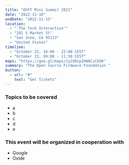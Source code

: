 ```yaml
---
title: "OSFF Mini Summit 2021"
date: "2022-11-10"
endDate: "2022-11-15"
location:
  - "'The Tech Interactive'"
  - "201 S Market St"
  - "San Jose, CA 95113"
  - "United States"
timeline:
  - "October 22, 16:00 - 22:00 CEST"
  - "October 23, 09:00 - 11:30 CEST"
maps: "https://goo.gl/maps/Jy2dHipZmNACzCb98"
summary: "The Open Source Firmware Foundation "
button:
  - url: "#"
    text: "Get Tickets"
---
```


### Topics to be covered

- a
- b
- c
- d
- e

### This event will be organized in cooperation with

- Google
- Oxide
